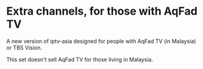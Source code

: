 # Extra channels, for those with AqFad TV
A new version of iptv-asia designed for people with AqFad TV (in Malaysia) or TBS Vision.

This set doesn't sell AqFad TV for those living in Malaysia.
